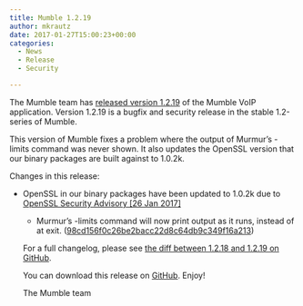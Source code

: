 ```yaml
---
title: Mumble 1.2.19
author: mkrautz
date: 2017-01-27T15:00:23+00:00
categories:
  - News
  - Release
  - Security

---
```

<img class="alignleft size-full wp-image-232" title="Mumblesoftwarelogo" src="http://mumble.sourceforge.net/w/logo.png" alt="" />The Mumble team has [released version 1.2.19][1] of the Mumble VoIP application. Version 1.2.19 is a bugfix and security release in the stable 1.2-series of Mumble.

This version of Mumble fixes a problem where the output of Murmur&#8217;s -limits command was never shown. It also updates the OpenSSL version that our binary packages are built against to 1.0.2k.

<!--more-->

Changes in this release:

  * OpenSSL in our binary packages have been updated to 1.0.2k due to <a href="https://www.openssl.org/news/secadv/20170126.txt" title="OpenSSL Security Advisory [26 Jan 2017]" target="_blank">OpenSSL Security Advisory [26 Jan 2017]</a> 
      * Murmur&#8217;s -limits command will now print output as it runs, instead of at exit. (<a href="https://github.com/mumble-voip/mumble/commit/98cd156f0c26be2bacc22d8c64db9c349f16a213" target="_blank">98cd156f0c26be2bacc22d8c64db9c349f16a213</a>) </ul> 
        For a full changelog, please see [the diff between 1.2.18 and 1.2.19 on GitHub][2].
        
        You can download this release on [GitHub][3]. Enjoy!
        
        The Mumble team

 [1]: https://github.com/mumble-voip/mumble/releases/tag/1.2.19
 [2]: https://github.com/mumble-voip/mumble/compare/1.2.18...1.2.19
 [3]: https://github.com/mumble-voip/mumble/releases/tag/1.2.19 "https://github.com/mumble-voip/mumble/releases/tag/1.2.19"